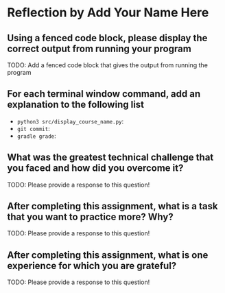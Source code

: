 # Reflection by Add Your Name Here

## Using a fenced code block, please display the correct output from running your program

TODO: Add a fenced code block that gives the output from running the program

## For each terminal window command, add an explanation to the following list

- `python3 src/display_course_name.py`:
- `git commit`:
- `gradle grade`:

## What was the greatest technical challenge that you faced and how did you overcome it?

TODO: Please provide a response to this question!

## After completing this assignment, what is a task that you want to practice more? Why?

TODO: Please provide a response to this question!

## After completing this assignment, what is one experience for which you are grateful?

TODO: Please provide a response to this question!
